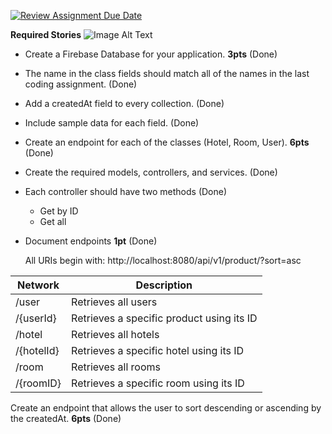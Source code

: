 [![Review Assignment Due Date](https://classroom.github.com/assets/deadline-readme-button-24ddc0f5d75046c5622901739e7c5dd533143b0c8e959d652212380cedb1ea36.svg)](https://classroom.github.com/a/hP86jo5x)

**Required Stories**
![Image Alt Text](https://imgur.com/a/ATQy9PH)

- Create a Firebase Database for your application. **3pts** (Done)
- The name in the class fields should match all of the names in the last coding assignment. (Done)
- Add a createdAt field to every collection. (Done)
- Include sample data for each field. (Done)
 
- Create an endpoint for each of the classes (Hotel, Room, User). **6pts** (Done)
- Create the required models, controllers, and services. (Done)
- Each controller should have two methods (Done)
    - Get by ID
    - Get all

- Document endpoints **1pt** (Done)

  All URIs begin with:
http://localhost:8080/api/v1/product/?sort=asc

|Network|Description|
|-------|-----------|
|/user| Retrieves all users|
|/{userId}| Retrieves a specific product using its ID |
|/hotel| Retrieves all hotels|
|/{hotelId}| Retrieves a specific hotel using its ID |
|/room| Retrieves all rooms|
|/{roomID}| Retrieves a specific room using its ID |

Create an endpoint that allows the user to sort descending or ascending by the createdAt. **6pts** (Done)
